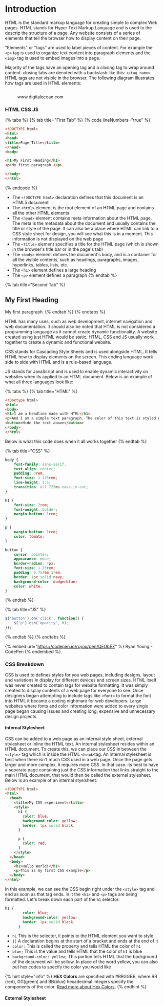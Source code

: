 # Introduction

HTML is the standard markup language for creating simple to complex Web pages. HTML stands for Hyper Text Markup Language and is used to the descrip the structure of a page. Any website consists of a series of elements that tell the browser how to display content on their page.&#x20;

"Elements" or "tags" are used to label pieces of content. For example the `<p>` tag is used to organize text content into paragraph elements and the `<img>` tag is used to embed images into a page.&#x20;

Majority of the tags have an opening tag and a closing tag to wrap around content. closing tabs are denoted with a backslash like this: `</tag_name>`. HTML tags are not visible in the browser. The following diagram illustrates how tags are used in HTML elements:&#x20;

<figure><img src="https://assets.digitalocean.com/django_gunicorn_nginx_2004/articles/new_learners/html-element-diagram.png" alt=""><figcaption><p>www.digitalocean.com</p></figcaption></figure>

### HTML CSS JS

{% tabs %}
{% tab title="First Tab" %}
{% code lineNumbers="true" %}
```html
<!DOCTYPE html>
<html>
<head>
<title>Page Title</title>
</head>
<body>

<h1>My First Heading</h1>
<p>My first paragraph.</p>

</body>
</html>
```
{% endcode %}



* The `<!DOCTYPE html>` declaration defines that this document is an HTML5 document
* The `<html>` element is the root element of an HTML page and contains all the other HTML elements
* The `<head>` element contains meta information about the HTML page. The meta is the metadata about  the document and usually contains the title or style of the page. It can also be a place where HTML can link to a CSS style sheet for design, you will see what this is in a moment. This information is not displayed on the web page
* The `<title>` element specifies a title for the HTML page (which is shown in the browser's title bar or in the page's tab)
* The `<body>` element defines the document's body, and is a container for all the visible contents, such as headings, paragraphs, images, hyperlinks, tables, lists, etc.
* The `<h1>` element defines a large heading
* The `<p>` element defines a paragraph
{% endtab %}

{% tab title="Second Tab" %}
## My First Heading

My first paragraph.
{% endtab %}
{% endtabs %}

HTML has many uses, such as web development, internet navigation and web documentation. It should also be noted that HTML is not considered a programming language as it cannot create dynamic functionality. A website created using just HTML would be static. HTML, CSS and JS usually work together to create a dynamic and functional website.

CSS stands for Cascading Style Sheets and is used alongside HTML. It tells HTML how to display elements on the screen. This coding language work side to side with HTML and is a rule-based language.&#x20;

JS stands for JavaScript and is used to enable dynamic interactivity on websites when its applied to an HTML document. Below is an example of what all three languages look like:

{% tabs %}
{% tab title="HTML" %}
```html
<!Doctype html>
<html>
<body>
<h1>I am a headline made with HTML</h1>
<p>And I am a simple text paragraph. The color of this text is styled with CSS. Click the button below to remove me through the power JavaScript.</p>
<button>Hide the text above</button>
</body>
</html>
```

Below is what this code does when it all works together
{% endtab %}

{% tab title="CSS" %}
```css
body {
	font-family: sans-serif;
	text-align: center;
	padding: 3rem;
	font-size: 1.125rem;
	line-height: 1.5;
	transition: all 725ms ease-in-out;
}

h1 {
	font-size: 2rem;
	font-weight: bolder;
	margin-bottom: 1rem;
}

p {
	margin-bottom: 1rem;
	color: tomato;
}

button {
	cursor: pointer;
	appearance: none;
	border-radius: 4px;
	font-size: 1.25rem;
	padding: 0.75rem 1rem;
	border: 1px solid navy;
	background-color: dodgerblue;
	color: white;
}
```
{% endtab %}

{% tab title="JS" %}
```javascript
$('button').on('click', function() {
	$('p').css('opacity', 0);
});
```
{% endtab %}
{% endtabs %}

{% embed url="https://codepen.io/rcyou/pen/QEObEZ" %}
Ryan Young - CodePen
{% endembed %}

### CSS Breakdown

CSS is used to defines styles for you web pages, including designs, layout and variations in display for different devices and screen sizes. HTML itself was never created to contain tags for website formatting. It was simply created to display contents of a web page for everyone to see. Once designers began attempting to include tags like `<font>` to format the font into HTML it became a coding nightmare for web developers. Large websites where fonts and color information were added to every single page began causing issues and creating long, expensive and unnecessary design projects.&#x20;

#### Internal Stylesheet

CSS can be added to a web page as an internal style sheet, external stylesheet or inline the HTML text. An internal stylesheet resides within an HTML document. To create this, we can place our CSS in between the `<style>` tag which is inside the HTML `<head>`tag. An internal stylesheet is best when there isn't much CSS used in a web page. Once the page gets larger and more complex, it requires more CSS. In that case. its best to have a seperate page containing just the CSS information that links straight to the main HTML document, that would then be called the external stylesheet. Below is an example of an internal styelsheet:

```html
<!DOCTYPE html>
<html>
  <head>
    <title>My CSS experiment</title>
    <style>
      h1 {
        color: blue;
        background-color: yellow;
        border: 1px solid black;
      }

      p {
        color: red;
      }
    </style>
  </head>
  <body>
    <h1>Hello World!</h1>
    <p>This is my first CSS example</p>
  </body>
</html>
```

In this example, we can see the CSS begin right under the `<style>` tag and end as soon as that tag ends. In it the `<h1>` and `<p>` tags are being formatted. Let's break down each part of the `h1` selector:&#x20;

```css
h1 {
        color: blue;
        background-color: yellow;
        border: 1px solid black;
      }
```

* `h1` This is the selector, it points to the HTML element you want to style
* `{}` A declaration begins at the start of a bracket and ends at the end of it
* `color:` This is called the property and tells HTML the color of `h1`
* `blue;` This is the value and tells HTML that the color of `h1` is blue
* `background-color: yellow;` This portion tells HTML that the background of the document will be yellow. In place of the word yellow, you can also put hex codes to specify the color you would like

{% hint style="info" %}
**HEX Colors** are specified with #RRGGBB, where RR (red), GG(green) and BB(blue) hexadecimal integers specify the components of the color. [Read more about Hex Colors](https://opusdesign.us/wordcount/what-are-hex-codes-for-colors/).
{% endhint %}

#### External Stylesheet

